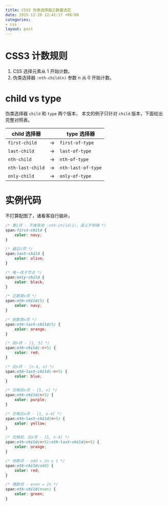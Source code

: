 ```yaml
---
title: CSS3 伪类选择器之数量选定
date: 2015-12-20 12:41:17 +08:00
categories:
- css
layout: post
---
```


# CSS3 计数规则

1. CSS 选择元素从 1 开始计数。
2. 伪类选择器 `:nth-child(n)` 参数 n 从 0 开始计数。

# child vs type

伪类选择器 `child` 和 `type` 两个版本，
本文的例子只针对 `child` 版本，下面给出完整对照表。

child 选择器    |    | type 选择器
-------------- | -- | ----------------
`first-child`    | -> | `first-of-type`
`last-child`     | -> | `last-of-type`
`nth-child`      | -> | `nth-of-type`
`nth-last-child` | -> | `nth-last-of-type`
`only-child`     | -> | `only-of-type`

# 实例代码

不打算配图了，诸看客自行脑补。

``` css
/* 第1项 - 不推荐用 :nth-child(1)，语义不明确 */
span:first-child {
    color: navy;
}

/* 最后1项 */
span:last-child {
    color: olive;
}

/* 唯一孩子节点 */
span:only-child {
    color: black;
}

/* 正数第x项 */
span:nth-child(5) {
    color: navy;
}

/* 倒数第x项 */
span:nth-last-child(5) {
    color: orange;
}

/* 前x项 - [1, 5] */
span:nth-child(-n+5) {
    color: red;
}

/* 后x项 - [n-4, n] */
span:nth-last-child(-n+5) {
    color: blue;
}

/* 忽略前x项 - [5, n] */
span:nth-child(n+5) {
    color: purple;
}

/* 忽略后x项 - [1, n-4] */
span:nth-last-child(n+5) {
    color: yellow;
}

/* 忽略前、后x项 - [5, n-4] */
span:nth-child(n+5):nth-last-child(n+5) {
    color: orange;
}

/* 奇数项 - odd = 2n ± 1 */
span:nth-child(odd) {
    color: red;
}

/* 偶数项 - even = 2n */
span:nth-child(even) {
    color: green;
}
```
